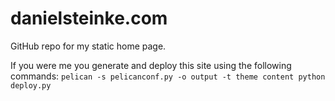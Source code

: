 # danielsteinke.com
 GitHub repo for my static home page.

If you were me you generate and deploy this site using the following commands:
`pelican -s pelicanconf.py -o output -t theme content
python deploy.py`
